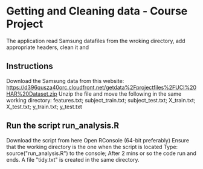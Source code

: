 # Getting and Cleaning data - Course Project
The application read Samsung datafiles from the wroking directory, add appropriate headers, clean it and 

## Instructions
Download the Samsung data from this website:
https://d396qusza40orc.cloudfront.net/getdata%2Fprojectfiles%2FUCI%20HAR%20Dataset.zip
Unzip the file and move the following in the same working directory: features.txt; subject_train.txt; subject_test.txt; X_train.txt;
X_test.txt; y_train.txt; y_test.txt

## Run the script run_analysis.R
Download the script from here
Open RConsole (64-bit preferably)
Ensure that the working directory is the one when the script is located
Type: source("run_analysis.R") to the console;
After 2 mins or so the code run and ends. 
A file "tidy.txt" is created in the same directory.



